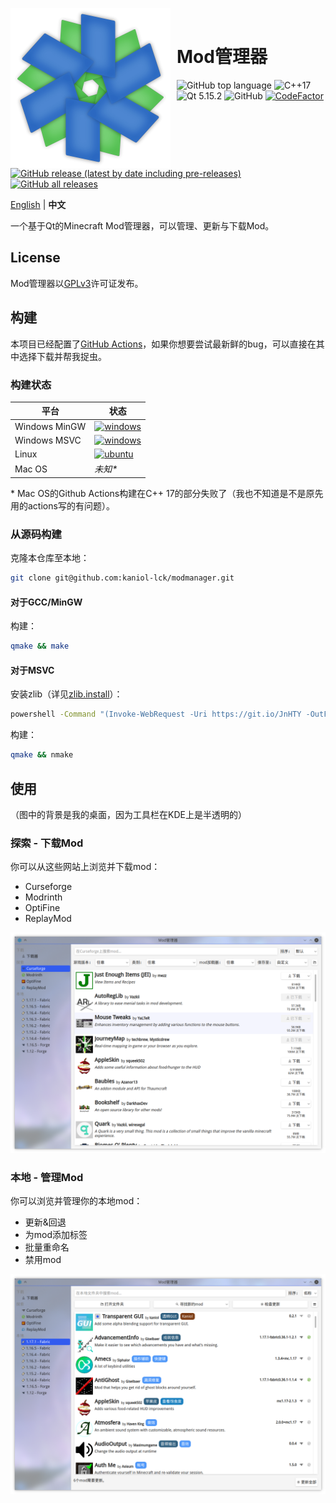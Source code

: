 <img width="256" height="256" align="left" style="float: left; margin: 0 10px 0 0;" src="images/modmanager.png" alt="modmanager.png"/><br />

<h1>Mod管理器</h1>

![GitHub top language](https://img.shields.io/github/languages/top/kaniol-lck/modmanager) ![C++17](https://img.shields.io/badge/C%2B%2B-17-%2300599C) ![Qt 5.15.2](https://img.shields.io/badge/Qt-5.15.2-%2341CD52) ![GitHub](https://img.shields.io/github/license/kaniol-lck/modmanager) [![CodeFactor](https://www.codefactor.io/repository/github/kaniol-lck/modmanager/badge)](https://www.codefactor.io/repository/github/kaniol-lck/modmanager)  [![GitHub release (latest by date including pre-releases)](https://img.shields.io/github/v/release/kaniol-lck/modmanager?include_prereleases)](Changelog.md) [![GitHub all releases](https://img.shields.io/github/downloads/kaniol-lck/modmanager/total)](https://github.com/kaniol-lck/modmanager/releases)

[English](README.md) | **中文**

一个基于Qt的Minecraft Mod管理器，可以管理、更新与下载Mod。

## License

Mod管理器以[GPLv3](LICENSE)许可证发布。

## 构建

本项目已经配置了[GitHub Actions](https://github.com/kaniol-lck/modmanager/actions)，如果你想要尝试最新鲜的bug，可以直接在其中选择下载并帮我捉虫。

### 构建状态

| 平台          | 状态                                                         |
| ------------- | ------------------------------------------------------------ |
| Windows MinGW | [![windows](https://github.com/kaniol-lck/modmanager/actions/workflows/windows-mingw.yml/badge.svg)](https://github.com/kaniol-lck/modmanager/blob/master/.github/workflows/windows-mingw.yml) |
| Windows MSVC  | [![windows](https://github.com/kaniol-lck/modmanager/actions/workflows/windows-msvc.yml/badge.svg)](https://github.com/kaniol-lck/modmanager/blob/master/.github/workflows/windows-msvc.yml) |
| Linux         | [![ubuntu](https://github.com/kaniol-lck/modmanager/actions/workflows/ubuntu.yml/badge.svg)](https://github.com/kaniol-lck/modmanager/blob/master/.github/workflows/ubuntu.yml) |
| Mac OS        | *未知\**                                                     |

\* Mac OS的Github Actions构建在C++ 17的部分失败了（我也不知道是不是原先用的actions写的有问题）。

### 从源码构建

克隆本仓库至本地：

```bash
git clone git@github.com:kaniol-lck/modmanager.git
```

#### 对于GCC/MinGW

构建：

```bash
qmake && make
```

#### 对于MSVC

安装zlib（详见[zlib.install](https://github.com/horta/zlib.install)）：

```bash
powershell -Command "(Invoke-WebRequest -Uri https://git.io/JnHTY -OutFile install_zlib.bat)"; ./install_zlib.bat; del install_zlib.bat
```

构建：

```bash
qmake && nmake
```

## 使用

（图中的背景是我的桌面，因为工具栏在KDE上是半透明的）

### 探索 - 下载Mod

你可以从这些网站上浏览并下载mod：

- Curseforge
- Modrinth
- OptiFine
- ReplayMod

![curseforge_browser](images/curseforge_browser_zh.png)

### 本地 - 管理Mod

你可以浏览并管理你的本地mod：

- 更新&回退
- 为mod添加标签
- 批量重命名
- 禁用mod

![local_browser](images/local_browser_zh.png)